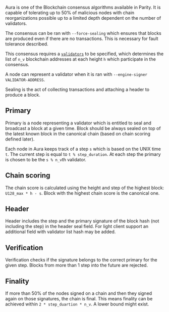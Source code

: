 Aura is one of the Blockchain consensus algorithms available in Parity. It is capable of tolerating up to 50% of malicious nodes with chain reorganizations possible up to a limited depth dependent on the number of validators.

The consensus can be ran with `--force-sealing` which ensures that blocks are produced even if there are no transactions. This is necessary for fault tolerance described.

This consensus requires a [`validators`](https://github.com/ethcore/parity/wiki/Consensus-Engines#validator-engines) to be specified, which determines the list of `n_v` blockchain addresses at each height `h` which participate in the consensus.

A node can represent a validator when it is ran with `--engine-signer VALIDATOR-ADDRESS`.

Sealing is the act of collecting transactions and attaching a header to produce a block.

## Primary
Primary is a node representing a validator which is entitled to seal and broadcast a block at a given time. Block should be always sealed on top of the latest known block in the canonical chain (based on chain scoring defined later).

Each node in Aura keeps track of a step `s` which is based on the UNIX time `t`. The current step is equal to `t % step_duration`. At each step the primary is chosen to be the `s % n_v`th validator.

## Chain scoring
The chain score is calculated using the height and step of the highest block: `U128_max * h - s`. Block with the highest chain score is the canonical one.

## Header
Header includes the step and the primary signature of the block hash (not including the step) in the header seal field. For light client support an additional field with validator list hash may be added.

## Verification
Verification checks if the signature belongs to the correct primary for the given step. Blocks from more than 1 step into the future are rejected.

## Finality
If more than 50% of the nodes signed on a chain and then they signed again on those signatures, the chain is final. This means finality can be achieved within `2 * step_duartion * n_v`. A lower bound might exist.